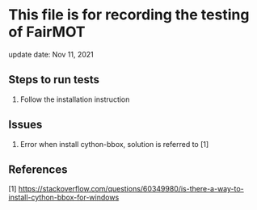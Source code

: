 # This file is for recording the testing of FairMOT
update date: Nov 11, 2021

## Steps to run tests
1. Follow the installation instruction

## Issues
1. Error when install cython-bbox, solution is referred to [1]

## References
[1] https://stackoverflow.com/questions/60349980/is-there-a-way-to-install-cython-bbox-for-windows
